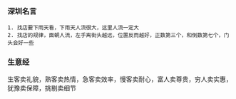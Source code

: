 

### 深圳名言
    1. 找店要下雨天看，下雨天人流很大，这里人流一定大
    2. 找店的规律，面朝人流，左手离街头越远，位置反而越好，正数第三个，和倒数第七个，门头会好一些


### 生意经
生客卖礼貌，熟客卖热情，急客卖效率，慢客卖耐心，富人卖尊贵，穷人卖实惠，犹豫卖保障，挑剔卖细节

